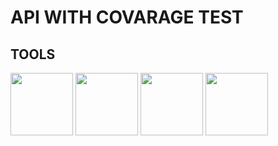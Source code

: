 # API WITH COVARAGE TEST


## TOOLS
<a href="https://jestjs.io/pt-BR/"><img src="https://jestjs.io/pt-BR/img/opengraph.png"  style="height: 100px; width:100px"/></a> <a href="https://www.google.com/url?sa=t&rct=j&q=&esrc=s&source=web&cd=&cad=rja&uact=8&ved=2ahUKEwjWqo7Rl6z6AhVErpUCHVC7AqYQFnoECAMQAQ&url=https%3A%2F%2Fnodejs.org%2F&usg=AOvVaw1tY2p-vJFWJmxWlq4sTxCn"><img src="https://blog.geekhunter.com.br/wp-content/uploads/2021/02/1_mp91A9RzagntGGjBnwu4Yw.png" style="height: 100px; width:100px"/></a> <a href="https://www.typescriptlang.org/"><img src="https://upload.wikimedia.org/wikipedia/commons/thumb/4/4c/Typescript_logo_2020.svg/512px-Typescript_logo_2020.svg.png" style="height: 100px; width:100px"/></a> <a href="http://restify.com/"><img src="https://static.imasters.com.br/wp-content/uploads/2018/03/image1-2.png" style="height: 100px; width:100px"/></a>